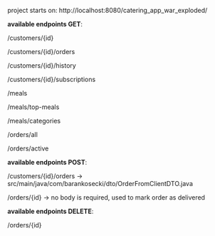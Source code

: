 project starts on: http://localhost:8080/catering_app_war_exploded/

**available endpoints GET**:

/customers/{id}

/customers/{id}/orders

/customers/{id}/history

/customers/{id}/subscriptions

/meals

/meals/top-meals

/meals/categories

/orders/all

/orders/active

**available endpoints POST**:

/customers/{id}/orders -> src/main/java/com/barankosecki/dto/OrderFromClientDTO.java

/orders/{id} -> no body is required, used to mark order as delivered

**available endpoints DELETE**:

/orders/{id}

